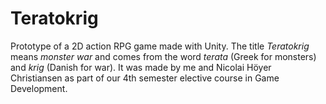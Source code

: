 # Teratokrig

Prototype of a 2D action RPG game made with Unity.
The title  *Teratokrig* means *monster war* and comes from the word *terata* (Greek for monsters) and *krig* (Danish for war).
It was made by me and Nicolai Höyer Christiansen as part of our 4th semester elective course in Game Development.
